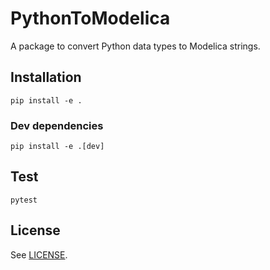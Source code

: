 # PythonToModelica

A package to convert Python data types to Modelica strings.

## Installation

```
pip install -e .
```

### Dev dependencies

```
pip install -e .[dev]
```

## Test

```
pytest
```

## License

See [LICENSE](./LICENSE).
